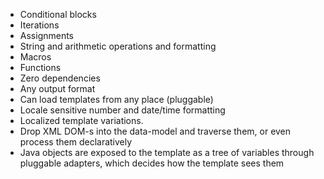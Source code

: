 * Conditional blocks
* Iterations
* Assignments
* String and arithmetic operations and formatting
* Macros
* Functions
* Zero dependencies
* Any output format
* Can load templates from any place (pluggable)
* Locale sensitive number and date/time formatting
* Localized template variations.
* Drop XML DOM-s into the data-model and traverse them, or even process them declaratively
* Java objects are exposed to the template as a tree of variables through pluggable adapters, which decides how the template sees them
